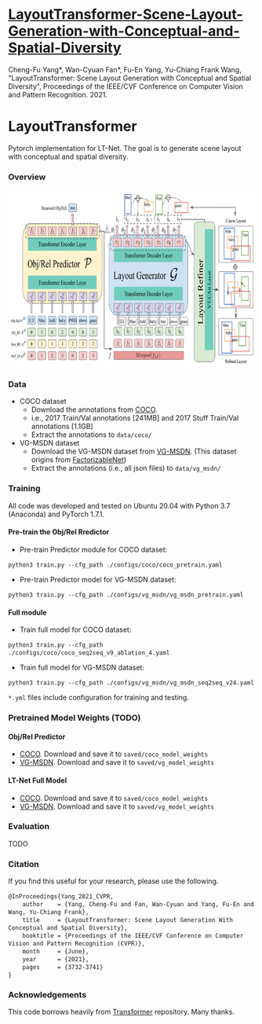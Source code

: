 # [LayoutTransformer-Scene-Layout-Generation-with-Conceptual-and-Spatial-Diversity](https://openaccess.thecvf.com/content/CVPR2021/papers/Yang_LayoutTransformer_Scene_Layout_Generation_With_Conceptual_and_Spatial_Diversity_CVPR_2021_paper.pdf)
Cheng-Fu Yang*, Wan-Cyuan Fan*, Fu-En Yang, Yu-Chiang Frank Wang, "LayoutTransformer: Scene Layout Generation with Conceptual and Spatial Diversity", Proceedings of the IEEE/CVF Conference on Computer Vision and Pattern Recognition. 2021.

# LayoutTransformer 
Pytorch implementation for LT-Net. The goal is to generate scene layout with conceptual and spatial diversity.

### Overview
<img src="./figures/archi.png" width="940px" height="360px"/>

### Data
- COCO dataset
    - Download the annotations from [COCO](https://cocodataset.org/#download).
    - i.e., 2017 Train/Val annotations [241MB] and 2017 Stuff Train/Val annotations [1.1GB]
    - Extract the annotations to `data/coco/`
- VG-MSDN dataset
    - Download the VG-MSDN dataset from [VG-MSDN](https://drive.google.com/file/d/1WjetLwwH3CptxACrXnc1NCcccWUVDO76/view). (This dataset origins from [FactorizableNet](https://github.com/yikang-li/FactorizableNet))
    - Extract the annotations (i.e., all json files) to `data/vg_msdn/`

### Training
All code was developed and tested on Ubuntu 20.04 with Python 3.7 (Anaconda) and PyTorch 1.7.1.

#### Pre-train the Obj/Rel Rredictor
- Pre-train Predictor module for COCO dataset:
```
python3 train.py --cfg_path ./configs/coco/coco_pretrain.yaml
```
- Pre-train Predictor model for VG-MSDN dataset: 
```
python3 train.py --cfg_path ./configs/vg_msdn/vg_msdn_pretrain.yaml
```
#### Full module
- Train full model for COCO dataset:
```
python3 train.py --cfg_path ./configs/coco/coco_seq2seq_v9_ablation_4.yaml
```
- Train full model for VG-MSDN dataset: 
```
python3 train.py --cfg_path ./configs/vg_msdn/vg_msdn_seq2seq_v24.yaml
```

`*.yml` files include configuration for training and testing.


### Pretrained Model Weights (TODO) 
#### Obj/Rel Predictor 
- [COCO](https://github.com/davidhalladay/LayoutTransformer). Download and save it to `saved/coco_model_weights`
- [VG-MSDN](https://github.com/davidhalladay/LayoutTransformer). Download and save it to `saved/vg_model_weights`
#### LT-Net Full Model 
- [COCO](https://github.com/davidhalladay/LayoutTransformer). Download and save it to `saved/coco_model_weights`
- [VG-MSDN](https://github.com/davidhalladay/LayoutTransformer). Download and save it to `saved/vg_model_weights`

### Evaluation

TODO

### Citation

If you find this useful for your research, please use the following.

```
@InProceedings{Yang_2021_CVPR,
    author    = {Yang, Cheng-Fu and Fan, Wan-Cyuan and Yang, Fu-En and Wang, Yu-Chiang Frank},
    title     = {LayoutTransformer: Scene Layout Generation With Conceptual and Spatial Diversity},
    booktitle = {Proceedings of the IEEE/CVF Conference on Computer Vision and Pattern Recognition (CVPR)},
    month     = {June},
    year      = {2021},
    pages     = {3732-3741}
}
```

### Acknowledgements
This code borrows heavily from [Transformer](https://github.com/pytorch/pytorch/blob/master/torch/nn/modules/transformer.py) repository. Many thanks.